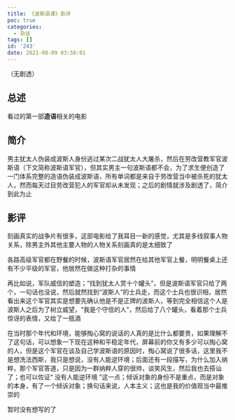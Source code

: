 ```yaml
---
title: 《波斯语课》影评
poc: true
categories:
  - 杂谈
tags: []
id: '243'
date: 2021-08-09 03:58:01
---
```


（无剧透）

## 总述

看过的第一部**造语**相关的电影

## 简介

男主犹太人伪装成波斯人身份逃过某次二战犹太人大屠杀，然后在劳改营教军官波斯语（下文简称波斯语军官），但其实男主一句波斯语都不会，为了求生便创造了一门体系完整的造语伪装成波斯语，所有单词都是来自于劳改营当中被杀死的犹太人，然而每天过目劳改营犯人的军官却从未发现；之后的剧情就涉及剧透了，简介到此为止

## 影评

刻画真实的战争片有很多，这部电影给了我耳目一新的感觉，尤其是多线叙事人物关系，除男主外其他主要人物的人物关系刻画真的是太细致了

各路高级军官都在野餐的时候，波斯语军官居然在给其他军官上餐，明明餐桌上还有不少平级的军官，他居然在做这种打杂的事情

再比如说，军队威信的塑造；“找到犹太人赏十个罐头”，但是波斯语军官只给了两个，一句话也没说，然后就然找到“波斯人”的士兵走，而这个士兵也很识相，居然看出来这个军官其实是想要先确认他是不是正牌的波斯人，等到完全相信这个人是波斯人之后为了树立威望，“我是个守信的人”，然后给了八个罐头，看着那个士兵惊讶的表情，又给了一瓶酒

在当时那个年代和环境，能够掏心窝的说话的人真的是比什么都要贵，如果理解不了这句话，可以想象一下现在这种和平稳定年代，屏幕前的你又有多少可以掏心窝的人，但是这个军官在谈及自己学波斯语的原因时，掏心窝说了很多话，这里我不是想洗法西斯，我只是想说，没有人能逆环境；后面还有一段描写，为什么加入纳粹，那个军官答道，只是因为一群纳粹人穿的很帅，谈笑风生，然后我也去搭讪了；也可以佐证“ 没有人能逆环境 ”这一点；倾诉对象的身份不是重点，而是对象的本身，有了一个倾诉对象；换句话来说，人本主义；这也是我的价值观当中最推崇的

暂时没有想写的了